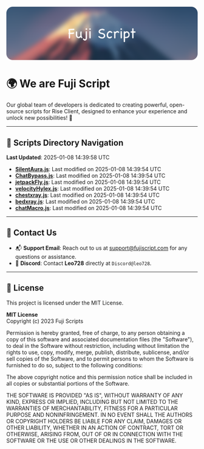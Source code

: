 ![Banner](.github/b.webp)

# 🌍 **We are Fuji Script**

Our global team of developers is dedicated to creating powerful, open-source scripts for Rise Client, designed to enhance your experience and unlock new possibilities! 🌟

---
<!-- SCRIPTS_NAVIGATION_START -->
## 📂 **Scripts Directory Navigation**

**Last Updated**: 2025-01-08 14:39:58 UTC

- **[SilentAura.js](scripts/SilentAura.js)**: Last modified on 2025-01-08 14:39:54 UTC
- **[ChatBypass.js](scripts/ChatBypass.js)**: Last modified on 2025-01-08 14:39:54 UTC
- **[jetpackFly.js](scripts/jetpackFly.js)**: Last modified on 2025-01-08 14:39:54 UTC
- **[velocityHylex.js](scripts/velocityHylex.js)**: Last modified on 2025-01-08 14:39:54 UTC
- **[chestxray.js](scripts/chestxray.js)**: Last modified on 2025-01-08 14:39:54 UTC
- **[bedxray.js](scripts/bedxray.js)**: Last modified on 2025-01-08 14:39:54 UTC
- **[chatMacro.js](scripts/chatMacro.js)**: Last modified on 2025-01-08 14:39:54 UTC

<!-- SCRIPTS_NAVIGATION_END -->

---

## 💬 **Contact Us**  
- 📬 **Support Email**: Reach out to us at [support@fujiscript.com](mailto:support@fujiscript.com) for any questions or assistance.  
- 💬 **Discord**: Contact **Leo728** directly at `Discord@leo728`.

---

## 📜 **License**

This project is licensed under the MIT License.  

**MIT License**  
Copyright (c) 2023 Fuji Scripts  

Permission is hereby granted, free of charge, to any person obtaining a copy of this software and associated documentation files (the "Software"), to deal in the Software without restriction, including without limitation the rights to use, copy, modify, merge, publish, distribute, sublicense, and/or sell copies of the Software, and to permit persons to whom the Software is furnished to do so, subject to the following conditions:  

The above copyright notice and this permission notice shall be included in all copies or substantial portions of the Software.  

THE SOFTWARE IS PROVIDED "AS IS", WITHOUT WARRANTY OF ANY KIND, EXPRESS OR IMPLIED, INCLUDING BUT NOT LIMITED TO THE WARRANTIES OF MERCHANTABILITY, FITNESS FOR A PARTICULAR PURPOSE AND NONINFRINGEMENT. IN NO EVENT SHALL THE AUTHORS OR COPYRIGHT HOLDERS BE LIABLE FOR ANY CLAIM, DAMAGES OR OTHER LIABILITY, WHETHER IN AN ACTION OF CONTRACT, TORT OR OTHERWISE, ARISING FROM, OUT OF OR IN CONNECTION WITH THE SOFTWARE OR THE USE OR OTHER DEALINGS IN THE SOFTWARE.  
